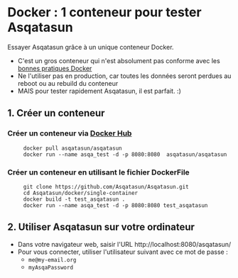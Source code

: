 
# Docker : 1 conteneur pour tester Asqatasun

Essayer Asqatasun grâce à un unique conteneur Docker.

- C'est un gros conteneur qui n'est absolument pas conforme avec les [bonnes pratiques Docker](https://docs.docker.com/articles/dockerfile_best-practices/)
- Ne l'utiliser pas en production, car toutes les données seront perdues au reboot ou au rebuild du conteneur
- MAIS pour tester rapidement Asqatasun, il est parfait. :)

## 1. Créer un conteneur

### Créer un conteneur via [Docker Hub](https://hub.docker.com/r/asqatasun/asqatasun/)
```shell
     docker pull asqatasun/asqatasun  
     docker run --name asqa_test -d -p 8080:8080  asqatasun/asqatasun  
```


### Créer un conteneur en utilisant le fichier DockerFile
```shell
     git clone https://github.com/Asqatasun/Asqatasun.git  
     cd Asqatasun/docker/single-container 
     docker build -t test_asqatasun . 
     docker run --name asqa_test -d -p 8080:8080 test_asqatasun
```

## 2. Utiliser Asqatasun sur votre ordinateur

- Dans votre navigateur web, saisir l'URL http://localhost:8080/asqatasun/ 
- Pour vous connecter, utiliser l'utilisateur suivant avec ce mot de passe :
  - `me@my-email.org`
  - `myAsqaPassword`
